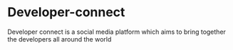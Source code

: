 # Developer-connect

Developer connect is a social media platform which aims to bring together the developers all around the world
